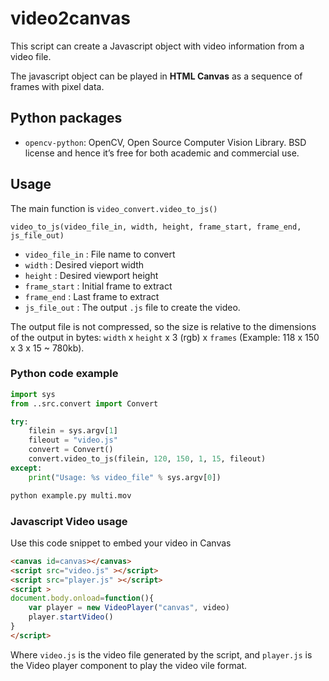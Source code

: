 # video2canvas

This script can create a Javascript object with video information from a video file.

The javascript object can be played in **HTML Canvas** as a sequence of frames with pixel data.

## Python packages

* `opencv-python`: OpenCV, Open Source Computer Vision Library. BSD license and hence it’s free for both academic and commercial use.

## Usage

The main function is `video_convert.video_to_js()`

`video_to_js(video_file_in, width, height, frame_start, frame_end, js_file_out)`

* `video_file_in` : File name to convert
* `width` : Desired vieport width
* `height` : Desired viewport height
* `frame_start` : Initial frame to extract
* `frame_end` : Last frame to extract
* `js_file_out` : The output `.js` file to create the video.

The output file is not compressed, so the size is relative to the dimensions of the output in bytes:
`width` x `height` x 3 (rgb) x `frames` (Example: 118 x 150 x 3 x 15 ~ 780kb).


### Python code example

```python
import sys
from ..src.convert import Convert

try:
    filein = sys.argv[1]
    fileout = "video.js"
    convert = Convert()
    convert.video_to_js(filein, 120, 150, 1, 15, fileout)
except:
    print("Usage: %s video_file" % sys.argv[0])
```

```bash
python example.py multi.mov
```

### Javascript Video usage

Use this code snippet to embed your video in Canvas

```html
<canvas id=canvas></canvas>    
<script src="video.js" ></script>
<script src="player.js" ></script>
<script >
document.body.onload=function(){ 
    var player = new VideoPlayer("canvas", video)
    player.startVideo()
}
</script>
```

Where `video.js` is the video file generated by the script, and `player.js` is the Video player component to play the video vile format.



